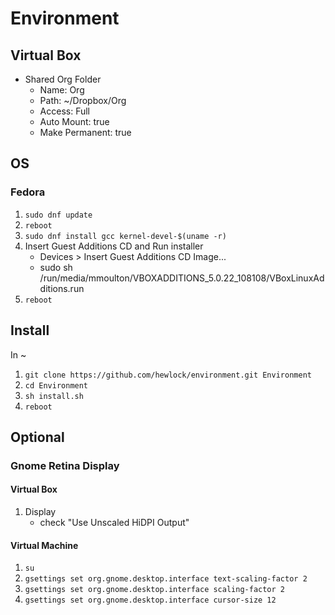 # Environment

## Virtual Box

- Shared Org Folder
   - Name: Org
   - Path: ~/Dropbox/Org
   - Access: Full
   - Auto Mount: true
   - Make Permanent: true

## OS

### Fedora

1. `sudo dnf update`
2. `reboot`
3. `sudo dnf install gcc kernel-devel-$(uname -r)`
4. Insert Guest Additions CD and Run installer
	- Devices > Insert Guest Additions CD Image...
	- sudo sh /run/media/mmoulton/VBOXADDITIONS_5.0.22_108108/VBoxLinuxAdditions.run
5. `reboot`

## Install

In ~

1. `git clone https://github.com/hewlock/environment.git Environment`
2. `cd Environment`
3. `sh install.sh`
4. `reboot`

## Optional

### Gnome Retina Display

#### Virtual Box

1. Display
   - check "Use Unscaled HiDPI Output"

#### Virtual Machine

1. `su`
2. `gsettings set org.gnome.desktop.interface text-scaling-factor 2`
3. `gsettings set org.gnome.desktop.interface scaling-factor 2`
4. `gsettings set org.gnome.desktop.interface cursor-size 12`
